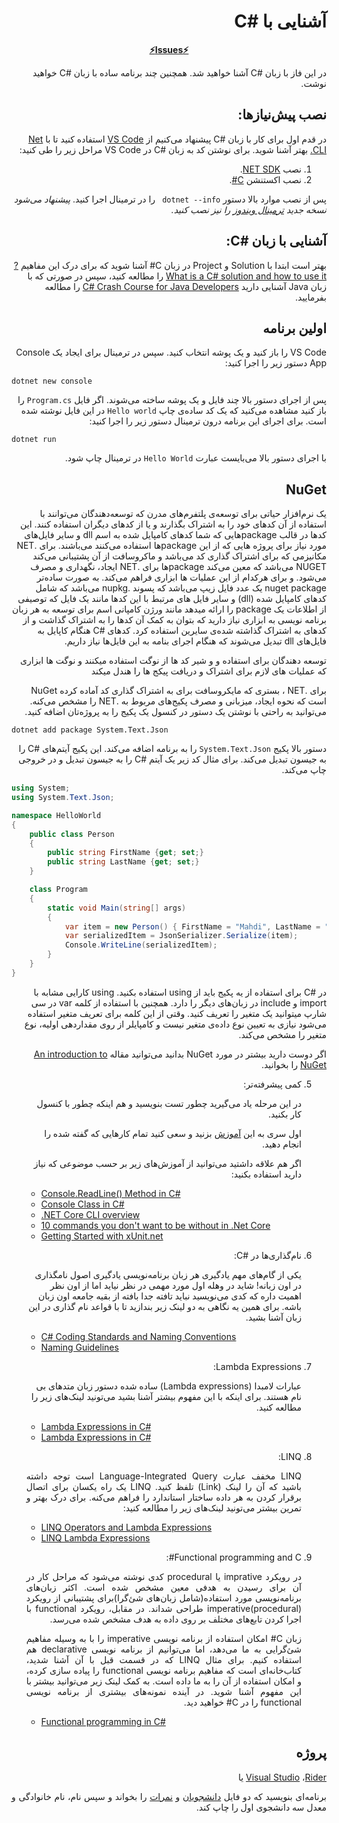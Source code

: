 <div dir="rtl" align='right'>

#  آشنایی با #C

<div align='center'>

**[⚡Issues⚡](./issue-template.md)**
</div>

در این فاز با زبان #C آشنا خواهید شد. همچنین چند برنامه ساده با زبان #C خواهید نوشت.

## نصب پیش‌نیازها:

در قدم اول برای کار با زبان #C پیشنهاد می‌کنیم از [VS Code]() استفاده کنید تا با  [Net CLI.](https://docs.microsoft.com/en-us/dotnet/core/tools/) بهتر آشنا شوید.
برای نوشتن کد به زبان #C در VS Code مراحل زیر را طی کنید:
1. نصب [NET SDK](https://dotnet.microsoft.com/en-us/download).
2. نصب اکستنشن [C#](https://marketplace.visualstudio.com/items?itemName=ms-dotnettools.csharp).

پس از نصب موارد بالا دستور ```dotnet --info ``` را در ترمینال اجرا کنید.
*پیشنهاد می‌شود نسخه جدید [ترمینال ویندوز](https://github.com/microsoft/terminal/releases) را نیز نصب کنید.*

## آشنایی با زبان #C:

بهتر است ابتدا با Solution و Project  در زبان C# آشنا شوید که برای درک این مفاهیم [?What is a C# solution and how to use it](https://stackoverflow.com/a/40400159/7498797) را مطالعه کنید، سپس در صورتی که با زبان Java آشنایی دارید [C# Crash Course for Java Developers](https://nerdparadise.com/programming/csharpforjavadevs) را مطالعه بفرمایید.

## اولین برنامه
   
VS Code را باز کنید و یک پوشه انتخاب کنید.  سپس در ترمینال برای ایجاد یک Console App دستور زیر را اجرا کنید:
<div dir="ltr" align='justify'>

`dotnet new console`
</div>

پس از اجرای دستور بالا چند فایل و یک پوشه ساخته می‌شوند. اگر فایل `Program.cs` را باز کنید مشاهده می‌کنید که یک کد ساده‌ی چاپ `Hello world` در این فایل نوشته شده است. برای اجرای این برنامه درون ترمینال دستور زیر را اجرا کنید:

<div dir="ltr" align='justify'>

`dotnet run`
</div>

با اجرای دستور بالا می‌بایست عبارت `Hello World` در ترمینال چاپ شود.

## NuGet
یک نرم‌افزار حیاتی برای توسعه‌ی پلتفرم‌های مدرن که توسعه‌دهندگان می‌توانند با استفاده از آن کدهای خود را به اشتراک بگذارند و یا از کدهای دیگران استفاده کنند. این کد‌ها در قالب  packageهایی که شما کدهای کامپایل شده به اسم dll و سایر فایل‌های مورد نیاز برای پروژه هایی که از این packageها استفاده می‌کنند می‌باشند. برای .NET مکانیزمی که برای اشتراک گذاری کد می‌باشد و ماکروسافت از آن پشتیبانی می‌کند NUGET  می‌باشد که معین می‌کند packageها برای .NET ایجاد، نگهداری و مصرف می‌شود. و برای هرکدام از این عملیات ها ابزاری فراهم می‌کند. به صورت ساده‌تر nuget package یک عدد فایل زیپ می‌باشد که پسوند .nupkg می‌باشد که شامل کدهای کامپایل شده (dll) و سایر فایل های مرتبط با این کدها مانند یک فایل که توصیفی از اطلاعات یک package را ارائه میدهد مانند ورژن کامپانی اسم 
برای توسعه به هر زبان برنامه نویسی به ابزاری  نیاز دارید که بتوان به کمک آن کدها را به اشتراک گذاشت و از کدهای به اشتراک گذاشته شده‌ی سایرین استفاده کرد.
کدهای #C هنگام کاپایل به فایل‌های dll تبدیل می‌شوند که هنگام اجرای بنامه به این فایل‌ها نیاز داریم.


توسعه دهندگان برای استفاده و و شیر کد ها از نوگت استفاده میکنند و نوگت ها ابزاری که عملیات های لازم برای اشتراک و دریافت پیکج ها را هندل میکند






برای .NET ، بستری که مایکروسافت برای به اشتراک گذاری کد آماده کرده NuGet است که نحوه ایجاد، میزبانی و مصرف پکیج‌های مربوط به .NET را مشخص می‌کنه.
می‌توانید به راحتی با نوشتن یک دستور در کنسول یک پکیج را به پروژه‌‌تان اضافه کنید.

<div dir="ltr" align='justify'>

`dotnet add package System.Text.Json`

</div>

دستور بالا پکیج `System.Text.Json` را به برنامه اضافه می‌کند. این پکیج آیتم‌های #C را به جیسون تبدیل می‌کند. برای مثال کد زیر یک آیتم #C را به جیسون تبدیل و در خروجی چاپ می‌کند.

<div dir="ltr" align='justify'>

```C#
using System;
using System.Text.Json;

namespace HelloWorld
{
    public class Person
    {
        public string FirstName {get; set;}
        public string LastName {get; set;}
    }

    class Program
    {
        static void Main(string[] args)
        {
            var item = new Person() { FirstName = "Mahdi", LastName = "Malverdi"};
            var serializedItem = JsonSerializer.Serialize(item);
            Console.WriteLine(serializedItem);
        }
    }
}
```

</div>

در #C برای استفاده از یه پکیج باید از using استفاده بکنید. using کارایی مشابه با import و include در زبان‌های دیگر را دارد.
همچنین با استفاده از کلمه var در سی شارپ میتوانید یک متغیر را تعریف کنید. وقتی از این کلمه برای تعریف متغیر استفاده می‌شود نیازی به تعیین نوع داده‌ی متغیر نیست و کامپایلر از روی مقداردهی اولیه، نوع متغیر را مشخص می‌کند.

اگر دوست دارید بیشتر در مورد NuGet بدانید می‌توانید مقاله [An introduction to NuGet](https://docs.microsoft.com/en-us/nuget/what-is-nuget) را بخوانید.

5.  کمی پیشرفته‌تر:

    در این مرحله یاد می‌گیرید چطور تست بنویسید و هم اینکه چطور با کنسول کار بکنید.

    اول سری به این [آموزش](https://softchris.github.io/pages/dotnet-core.html#creating-a-solution) بزنید و سعی کنید تمام کارهایی که گفته شده را انجام دهید.

    اگر هم علاقه داشتید می‌توانید از آموزش‌های زیر بر حسب موضوعی که نیاز دارید استفاده بکنید:

    <div dir="ltr" align='justify'>

    - [Console.ReadLine() Method in C#](<https://www.geeksforgeeks.org/console-readline-method-in-c-sharp/#:~:text=Console.-,ReadLine()%20Method%20in%20C%23,user%20presses%20the%20Enter%20key.>)
    - [Console Class in C#](https://www.geeksforgeeks.org/console-class-in-c-sharp/#:~:text=Weekday%20in%20C%23-,Console%20Class%20in%20C%23,output%20from%20the%20computer%20end.)
    - [.NET Core CLI overview](https://docs.microsoft.com/en-us/dotnet/core/tools/)
    - [10 commands you don't want to be without in .Net Core](https://softchris.github.io/pages/dotnet-10-commands.html#_4-dotnet-run)
    - [Getting Started with xUnit.net](https://xunit.net/docs/getting-started/netcore/cmdline)

    </div>

6.  نام‌گذاری‌ها در #C:

    یکی از گام‌های مهم یادگیری هر زبان برنامه‌نویسی یادگیری اصول نامگذاری در اون زبانه! شاید در وهله اول مورد مهمی در نظر نیاید اما از اون نظر اهمیت داره که کدی می‌نویسید نباید تافته جدا بافته از بقیه جامعه اون زبان باشه. برای همین یه نگاهی به دو لینک زیر بندازید تا با قواعد نام گذاری در این زبان آشنا بشید.

    <div dir="ltr" align='justify'>

    - [C# Coding Standards and Naming Conventions](https://github.com/ktaranov/naming-convention/blob/master/C%23%20Coding%20Standards%20and%20Naming%20Conventions.md)
    - [Naming Guidelines](https://docs.microsoft.com/en-us/dotnet/standard/design-guidelines/naming-guidelines)

    </div>

7.  Lambda Expressions:

    عبارات لامبدا (Lambda expressions) ساده شده دستور زبان متدهای بی نام هستند.
    برای اینکه با این مفهوم بیشتر آشنا بشید می‌تونید لینک‌های زیر را مطالعه کنید.

    <div dir="ltr" align='justify'>

    - [Lambda Expressions in C#](https://www.geeksforgeeks.org/lambda-expressions-in-c-sharp/)
    - [Lambda Expressions in C#](https://www.c-sharpcorner.com/UploadFile/bd6c67/lambda-expressions-in-C-Sharp/)

   </div>

</div>

<div dir="rtl" align='justify'>

8.  LINQ:

    LINQ مخفف عبارت Language-Integrated Query است توجه داشته باشید که آن را لینک (Link) تلفظ کنید. LINQ یک راه یکسان برای اتصال برقرار کردن به هر داده ساختار استاندارد را فراهم می‌کنه.
    برای درک بهتر و تمرین بیشتر می‌تونید لینک‌های زیر را مطالعه کنید:

    <div dir="ltr" align='justify'>

    - [LINQ Operators and Lambda Expressions](https://www.c-sharpcorner.com/UploadFile/babu_2082/linq-operators-and-lambda-expression-syntax-examples/)
    - [LINQ Lambda Expressions](https://www.tutlane.com/tutorial/linq/linq-lambda-expressions)


    </div>
    </div>
    
<div dir="rtl" align='justify'>

9. Functional programming and C#:

   در رویکرد imprative یا procedural کدی نوشته می‌شود که مراحل کار در آن برای رسیدن به هدفی معین مشخص شده است. 
   اکثر زبان‌های برنامه‌نویسی مورد استفاده(شامل زبان‌های شئ‌گرا)برای پشتیبانی از رویکرد imperative(procedural) طراحی شد‌اند.
   در مقابل، رویکرد functional با اجرا کردن تابع‌های مختلف بر روی داده به هدف مشخص شده می‌رسد.
   
   زبان C# امکان استفاده از برنامه نویسی imperative را با به وسیله مفاهیم شئ‌گرایی به ما می‌دهد، اما می‌توانیم از برنامه نویسی declarative هم استفاده کنیم. برای مثال LINQ که در قسمت قبل با آن آشنا شدید، کتاب‌خانه‌ای است که مفاهیم برنامه نویسی functional را پیاده سازی کرده، و امکان استفاده از آن را به ما داده است.
   به کمک لینک زیر می‌توانید بیشتر با این مفهوم آشنا شوید. در آینده نمونه‌های بیشتری از برنامه نویسی functional را در C# خواهید دید.

    <div dir="ltr" align='justify'>

    - [Functional programming in C#](https://dev.to/shimmer/functional-programming-in-c-3h6e)

    </div>

## پروژه

[Visual Studio]("") ،[Rider]("") یا


برنامه‌ای بنویسید که دو فایل [دانشجویان](https://github.com/Star-Academy/codestar-internship/blob/master/Projects/Phase04-CSharp/Students.json) و [نمرات](https://github.com/Star-Academy/codestar-internship/blob/master/Projects/Phase04-CSharp/Scores.json) را بخواند و سپس نام، نام خانوادگی و معدل سه دانشجوی اول را چاپ کند.

</div>
